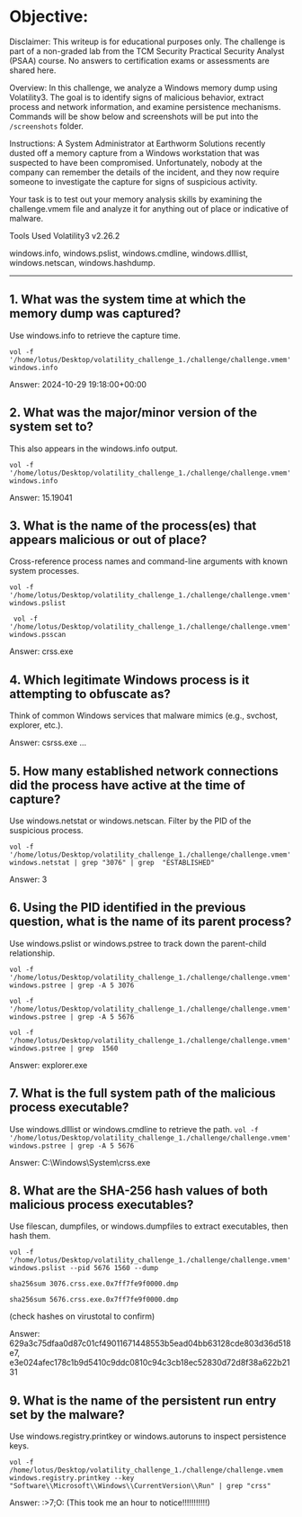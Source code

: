 # Objective:
Disclaimer:
This writeup is for educational purposes only. The challenge is part of a non-graded lab from the TCM Security Practical Security Analyst (PSAA) course. No answers to certification exams or assessments are shared here. 

Overview:
In this challenge, we analyze a Windows memory dump using Volatility3. The goal is to identify signs of malicious behavior, extract process and network information, 
and examine persistence mechanisms.
Commands will be show below and screenshots will be put into the `/screenshots` folder.

Instructions:
A System Administrator at Earthworm Solutions recently dusted off a memory capture from a Windows workstation that was suspected to have been compromised. Unfortunately, nobody at the company can remember the details of the incident, and they now require someone to investigate the capture for signs of suspicious activity.

Your task is to test out your memory analysis skills by examining the challenge.vmem file and analyze it for anything out of place or indicative of malware.

Tools Used
Volatility3 v2.26.2

windows.info, windows.pslist, windows.cmdline, windows.dlllist, windows.netscan, windows.hashdump.

---

## 1. What was the system time at which the memory dump was captured?
Use windows.info to retrieve the capture time.

`vol -f '/home/lotus/Desktop/volatility_challenge_1./challenge/challenge.vmem' windows.info`

Answer: 2024-10-29 19:18:00+00:00

## 2. What was the major/minor version of the system set to?
This also appears in the windows.info output.

`vol -f '/home/lotus/Desktop/volatility_challenge_1./challenge/challenge.vmem' windows.info`

Answer: 15.19041

## 3. What is the name of the process(es) that appears malicious or out of place?
Cross-reference process names and command-line arguments with known system processes.

`vol -f '/home/lotus/Desktop/volatility_challenge_1./challenge/challenge.vmem' windows.pslist`

` vol -f '/home/lotus/Desktop/volatility_challenge_1./challenge/challenge.vmem' windows.psscan`

Answer: crss.exe

## 4. Which legitimate Windows process is it attempting to obfuscate as?
Think of common Windows services that malware mimics (e.g., svchost, explorer, etc.).

Answer: csrss.exe
...

## 5. How many established network connections did the process have active at the time of capture?
Use windows.netstat or windows.netscan. Filter by the PID of the suspicious process.

`vol -f '/home/lotus/Desktop/volatility_challenge_1./challenge/challenge.vmem' windows.netstat | grep "3076" | grep 
"ESTABLISHED"`

Answer: 3

## 6. Using the PID identified in the previous question, what is the name of its parent process?
Use windows.pslist or windows.pstree to track down the parent-child relationship.

`vol -f '/home/lotus/Desktop/volatility_challenge_1./challenge/challenge.vmem' windows.pstree | grep -A 5 3076`

`vol -f '/home/lotus/Desktop/volatility_challenge_1./challenge/challenge.vmem' windows.pstree | grep -A 5 5676`

`vol -f '/home/lotus/Desktop/volatility_challenge_1./challenge/challenge.vmem' windows.pstree | grep  1560`

Answer: explorer.exe


## 7. What is the full system path of the malicious process executable?
Use windows.dlllist or windows.cmdline to retrieve the path.
`vol -f '/home/lotus/Desktop/volatility_challenge_1./challenge/challenge.vmem' windows.pstree | grep -A 5 5676`

Answer: C:\Windows\System\crss.exe


## 8. What are the SHA-256 hash values of both malicious process executables?
Use filescan, dumpfiles, or windows.dumpfiles to extract executables, then hash them.

`vol -f '/home/lotus/Desktop/volatility_challenge_1./challenge/challenge.vmem' windows.pslist --pid 5676 1560 --dump`

`sha256sum 3076.crss.exe.0x7ff7fe9f0000.dmp`

`sha256sum 5676.crss.exe.0x7ff7fe9f0000.dmp`

(check hashes on virustotal to confirm)

Answer:
629a3c75dfaa0d87c01cf49011671448553b5ead04bb63128cde803d36d518e7, e3e024afec178c1b9d5410c9ddc0810c94c3cb18ec52830d72d8f38a622b2131

## 9. What is the name of the persistent run entry set by the malware?
Use windows.registry.printkey or windows.autoruns to inspect persistence keys.

`vol -f /home/lotus/Desktop/volatility_challenge_1./challenge/challenge.vmem windows.registry.printkey --key "Software\\Microsoft\\Windows\\CurrentVersion\\Run" | grep "crss"`

Answer: :>7;O:    (This took me an hour to notice!!!!!!!!!!!)

